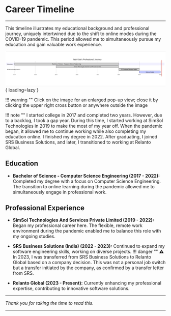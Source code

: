 # Career Timeline

---

This timeline illustrates my educational background and professional journey, uniquely intertwined due to the shift to online modes during the COVID-19 pandemic. This period allowed me to simultaneously pursue my education and gain valuable work experience.

![Skills](assets/img/timeline.JPG){ loading=lazy }

!!! warning ""
    Click on the image for an enlarged pop-up view; close it by clicking the upper right cross button or anywhere outside the image

!!! note ""
    I started college in 2017 and completed two years.
    However, due to a backlog, I took a gap year. During this time,
    I started working at SimSol Technologies in 2019 to make the most of my year off.
    When the pandemic began, it allowed me to continue working while also completing my education online. I finished my degree in 2022.
    After graduating, I joined SRS Business Solutions,
    and later, I transitioned to working at Relanto Global.

## Education

- **Bachelor of Science - Computer Science Engineering (2017 - 2022):** Completed my degree with a focus on Computer Science Engineering. The transition to online learning during the pandemic allowed me to simultaneously engage in professional work.

## Professional Experience

- **SimSol Technologies And Services Private Limited (2019 - 2022):** Began my professional career here. The flexible, remote work environment during the pandemic enabled me to balance this role with my ongoing studies.

- **SRS Business Solutions (India) (2022 - 2023):** Continued to expand my software engineering skills, working on diverse projects.
!!! danger ""
    ⚠️ In 2023, I was transferred from SRS Business Solutions to Relanto Global based on a company decision. This was not a personal job switch but a transfer initiated by the company, as confirmed by a transfer letter from SRS.
- **Relanto Global (2023 - Present):** Currently enhancing my professional expertise, contributing to innovative software solutions.

---

*Thank you for taking the time to read this.*

---
